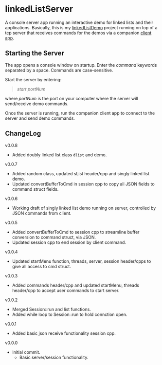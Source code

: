 # linkedListServer

A console server app running an interactive demo for linked lists and their applications. Basically, this is my [linkedListDemo](https://github.com/JohnWSweeney/linkedListDemo) project running on top of a tcp server that receives commands for the demos via a companion [client app](https://github.com/JohnWSweeney/linkedListClient). 

## Starting the Server
The app opens a console window on startup. Enter the *command* keywords separated by a space. Commands are case-sensitive. 

Start the server by entering:
>*start portNum*

where *portNum* is the port on your computer where the server will send/receive demo commands.

Once the server is running, run the companion client app to connect to the server and send demo commands. 

## ChangeLog
v0.0.8
- Added doubly linked list class `dlist` and demo.

v0.0.7
- Added random class, updated sList header/cpp and singly linked list demo.
- Updated convertBufferToCmd in session cpp to copy all JSON fields to command struct fields.

v0.0.6
- Working draft of singly linked list demo running on server, controlled by JSON commands from client.

v0.0.5
- Added convertBufferToCmd to session cpp to streamline buffer conversion to command struct, via JSON.
- Updated session cpp to end session by client command. 

v0.0.4
- Updated startMenu function, threads, server, session header/cpps to give all access to cmd struct.

v0.0.3
- Added commands header/cpp and updated startMenu, threads header/cpp to accept user commands to start server.

v0.0.2
- Merged Session::run and list functions.
- Added while loop to Session::run to hold connction open.

v0.0.1
- Added basic json receive functionality session cpp.

v0.0.0
- Initial commit.
	- Basic server/session functionality.
